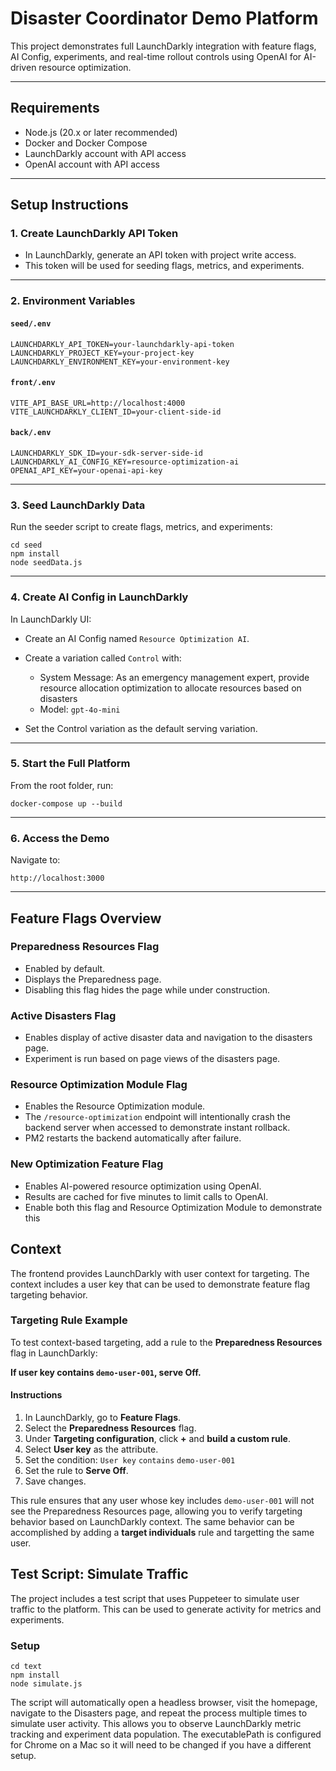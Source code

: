 # Disaster Coordinator Demo Platform

This project demonstrates full LaunchDarkly integration with feature flags, AI Config, experiments, and real-time rollout controls using OpenAI for AI-driven resource optimization.

---

## Requirements

* Node.js (20.x or later recommended)
* Docker and Docker Compose
* LaunchDarkly account with API access
* OpenAI account with API access

---

## Setup Instructions

### 1. Create LaunchDarkly API Token

* In LaunchDarkly, generate an API token with project write access.
* This token will be used for seeding flags, metrics, and experiments.

---

### 2. Environment Variables

#### `seed/.env`

```
LAUNCHDARKLY_API_TOKEN=your-launchdarkly-api-token
LAUNCHDARKLY_PROJECT_KEY=your-project-key
LAUNCHDARKLY_ENVIRONMENT_KEY=your-environment-key
```

#### `front/.env`

```
VITE_API_BASE_URL=http://localhost:4000
VITE_LAUNCHDARKLY_CLIENT_ID=your-client-side-id
```

#### `back/.env`

```
LAUNCHDARKLY_SDK_ID=your-sdk-server-side-id
LAUNCHDARKLY_AI_CONFIG_KEY=resource-optimization-ai
OPENAI_API_KEY=your-openai-api-key
```

---

### 3. Seed LaunchDarkly Data

Run the seeder script to create flags, metrics, and experiments:

```
cd seed
npm install
node seedData.js
```

---

### 4. Create AI Config in LaunchDarkly

In LaunchDarkly UI:

* Create an AI Config named `Resource Optimization AI`.
* Create a variation called `Control` with:

  * System Message:
    As an emergency management expert, provide resource allocation optimization to allocate resources based on disasters
  * Model: `gpt-4o-mini`
* Set the Control variation as the default serving variation.

---

### 5. Start the Full Platform

From the root folder, run:

```
docker-compose up --build
```

---

### 6. Access the Demo

Navigate to:

```
http://localhost:3000
```

---

## Feature Flags Overview

### Preparedness Resources Flag

* Enabled by default.
* Displays the Preparedness page.
* Disabling this flag hides the page while under construction.

### Active Disasters Flag

* Enables display of active disaster data and navigation to the disasters page.
* Experiment is run based on page views of the disasters page.

### Resource Optimization Module Flag

* Enables the Resource Optimization module.
* The `/resource-optimization` endpoint will intentionally crash the backend server when accessed to demonstrate instant rollback.
* PM2 restarts the backend automatically after failure.

### New Optimization Feature Flag

* Enables AI-powered resource optimization using OpenAI.
* Results are cached for five minutes to limit calls to OpenAI.
* Enable both this flag and Resource Optimization Module to demonstrate this

## Context

The frontend provides LaunchDarkly with user context for targeting. The context includes a user key that can be used to demonstrate feature flag targeting behavior.

### Targeting Rule Example

To test context-based targeting, add a rule to the **Preparedness Resources** flag in LaunchDarkly:

**If user key contains `demo-user-001`, serve Off.**

#### Instructions

1. In LaunchDarkly, go to **Feature Flags**.
2. Select the **Preparedness Resources** flag.
3. Under **Targeting configuration**, click **+** and **build a custom rule**.
4. Select **User key** as the attribute.
5. Set the condition:
   `User key` `contains` `demo-user-001`
6. Set the rule to **Serve Off**.
7. Save changes.

This rule ensures that any user whose key includes `demo-user-001` will not see the Preparedness Resources page, allowing you to verify targeting behavior based on LaunchDarkly context. The same behavior can be accomplished by adding a **target individuals** rule and targetting the same user.

## Test Script: Simulate Traffic

The project includes a test script that uses Puppeteer to simulate user traffic to the platform. This can be used to generate activity for metrics and experiments.

### Setup

```
cd text
npm install
node simulate.js
```

The script will automatically open a headless browser, visit the homepage, navigate to the Disasters page, and repeat the process multiple times to simulate user activity. This allows you to observe LaunchDarkly metric tracking and experiment data population. The executablePath is configured for Chrome on a Mac so it will need to be changed if you have a different setup.
